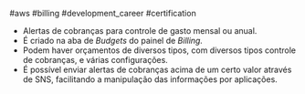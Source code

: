 #aws #billing #development_career #certification
-   Alertas de cobranças para controle de gasto mensal ou anual.
-   É criado na aba de _Budgets_ do painel de _Billing._
-   Podem haver orçamentos de diversos tipos, com diversos tipos controle de cobranças, e várias configurações.
-   É possível enviar alertas de cobranças acima de um certo valor através de SNS, facilitando a manipulação das informações por aplicações.